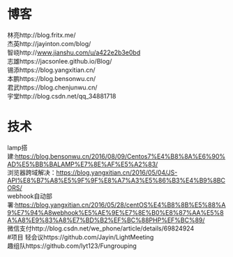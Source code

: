 ﻿# 博客
林亮http://blog.fritx.me/<br>
杰英http://jayinton.com/blog/<br>
智峣http://www.jianshu.com/u/a422e2b3e0bd<br>
志雄https://jacsonlee.github.io/Blog/<br>
锡添https://blog.yangxitian.cn/<br>
本鹏https://blog.bensonwu.cn/<br>
君武https://blog.chenjunwu.cn/<br>
宇堂http://blog.csdn.net/qq_34881718<br>
# 技术
lamp搭建:https://blog.bensonwu.cn/2016/08/09/Centos7%E4%B8%8A%E6%90%AD%E5%BB%BALAMP%E7%8E%AF%E5%A2%83/<br>
浏览器跨域解决：https://blog.yangxitian.cn/2016/05/04/JS-API%E8%B7%A8%E5%9F%9F%E8%A7%A3%E5%86%B3%E4%B9%8BCORS/<br>
webhook自动部署:https://blog.yangxitian.cn/2016/05/28/centOS%E4%B8%8B%E5%88%A9%E7%94%A8webhook%E5%AE%9E%E7%8E%B0%E8%87%AA%E5%8A%A8%E9%83%A8%E7%BD%B2%EF%BC%88PHP%EF%BC%89/<br>
微信支付http://blog.csdn.net/we_phone/article/details/69824924<br>
#项目
轻会议https://github.com/Jayin/LightMeeting<br>
趣组队https://github.com/lyt123/Fungrouping<br>




